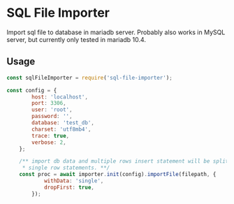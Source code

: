 # SQL File Importer

Import sql file to database in mariadb server. Probably also works in MySQL server, but currently only tested in mariadb 10.4.

## Usage

```javascript
const sqlFileImporter = require('sql-file-importer');

const config = {
		host: 'localhost',
		port: 3306,
		user: 'root',
		password: '',
		database: 'test_db',
		charset: 'utf8mb4',
		trace: true,
		verbose: 2,
	};

	/** import db data and multiple rows insert statement will be splitted into
	 * single row statements. **/
	const proc = await importer.init(config).importFile(filepath, {
			withData: 'single',
			dropFirst: true,
		});
```
